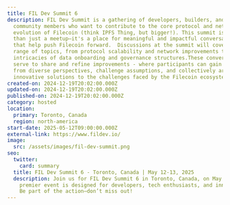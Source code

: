 ```yaml
---
title: FIL Dev Summit 6
description: FIL Dev Summit is a gathering of developers, builders, and engaged
  community members who want to contribute to the core protocol and network
  evolution of Filecoin (think IPFS Thing, but bigger!). This summit is more
  than just a meetup—it's a place for meaningful and impactful conversations
  that help push Filecoin forward.  Discussions at the summit will cover a wide
  range of topics, from protocol scalability and network improvements to the
  intricacies of data onboarding and governance structures.These conversations
  serve to share and refine improvements - where participants can gain insights
  from diverse perspectives, challenge assumptions, and collectively arrive at
  innovative solutions to the challenges faced by the Filecoin ecosystem.
created-on: 2024-12-19T20:02:00.000Z
updated-on: 2024-12-19T20:02:00.000Z
published-on: 2024-12-19T20:02:00.000Z
category: hosted
location:
  primary: Toronto, Canada
  region: north-america
start-date: 2025-05-12T09:00:00.000Z
external-link: https://www.fildev.io/
image:
  src: /assets/images/fil-dev-summit.png
seo:
  twitter:
    card: summary
  title: FIL Dev Summit 6 - Toronto, Canada | May 12-13, 2025
  description: Join us for FIL Dev Summit 6 in Toronto, Canada, on May 12-13! This
    premier event is designed for developers, tech enthusiasts, and innovators.
    Be part of the action—don’t miss out!
---
```

